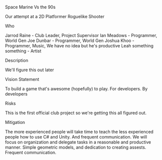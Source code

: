 Space Marine Vs the 90s

Our attempt at a 2D Platformer Roguelike Shooter

Who

  Jarrod Raine - Club Leader, Project Supervisor
  Ian Meadows - Programmer, World Gen
  Joe Dunbar - Programmer, World Gen
  Joshua Khoo - Programmer, Music,  We have no idea but he's productive
  Leah something something - Artist

Description

  We'll figure this out later

Vision Statement

  To build a game that's awesome (hopefully) to play. For developers. By developers

Risks

  This is the first official club project so we're getting this all figured out.

Mitigation

  The more experienced people will take time to teach the less experienced people how to use C# and Unity. And frequent communication. We will focus on organization and delegate tasks in a reasonable and productive manner. Simple geometric models, and dedication to creating assests. Frequent communication.
